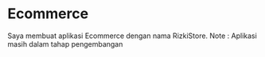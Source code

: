 # Ecommerce
Saya membuat aplikasi Ecommerce dengan nama RizkiStore. 
Note : Aplikasi masih dalam tahap pengembangan
